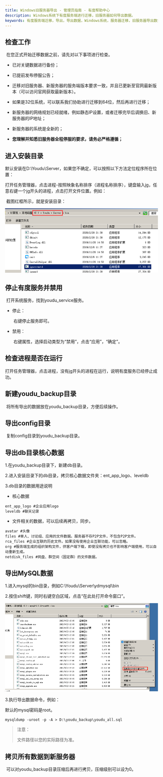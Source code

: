 ```yaml
---
title: Windows旧服务器导出 - 管理员指南 - 有度帮助中心
description: Windows系统下有度服务端进行迁移，旧服务器如何导出数据。
keywords: 有度服务端迁移，导出，导出数据，Windows系统，服务器迁移，旧服务器导出数据。
---
```


## 检查工作

​		在您正式开始迁移数据之前，请先对以下事项进行检查。

- 已对关键数据进行备份；

- 已提前发布停服公告；

- 迁移对旧服务器、新服务器的服务端版本要求一致，并且已更新至官网最新版本（可以访问官网获取最新版本）。
- 如果是32位系统，可以联系我们协助进行迁移到64位，然后再进行迁移；

- 新服务器的网络规划已经就绪，例如静态IP设置，或者迁移完毕后调换旧、新服务器的IP地址；

- 新服务器的系统是全新的；

- **您理解并知悉旧服务器全程停服的要求，请务必严格遵循；**

## 进入安装目录

​		默认安装在D:\Youdu\Server，如果您不确定，可以按照以下方法定位程序所在位置：

​		打开任务管理器，点击进程-按照映象名称排序（进程名称排序），键盘输入jg，任意右键一个jg开头的进程，点击打开文件位置。例如：

​		截图红框所示，就是安装目录：

![image-20200317152607700](res/f01_00006/image-20200317152607700.png)

## 停止有度服务并禁用

​		打开系统服务，找到youdu_service服务。

- 停止：

  ​	右键停止服务即可。

- 禁用：

  ​	右键属性，选择启动类型为“禁用”，点击“应用”，“确定”。

## 检查进程是否在运行

​		打开任务管理器，点击进程，没有jg开头的进程在运行，说明有度服务已经停止成功。

## 新建youdu_backup目录

​		将所有导出的数据放在youdu_backup目录，方便后续操作。

## 导出config目录

​		复制config目录到youdu_backup目录。

## 导出db目录核心数据

1.在youdu_backup目录下，新建db目录。

2.进入安装目录下的db目录，拷贝核心数据文件夹：ent_app_logo、leveldb

3.db目录的数据用途说明

- 核心数据

```
ent_app_logo #企业应用logo
leveldb #聊天记录
```

- 文件相关的数据，可以后续再拷贝，同步。

```
avatar #头像
files #单人、讨论组、应用的文件数据。服务器不存P2P文件，不包含P2P文件。
rca_files #企业互联的历史文件。如果没有使用企业互联功能，可以忽略。
org #服务端生成的组织架构文件，供客户端下载，即使没有拷贝也不影响客户端使用，可以自动重新生成。
netdisk_files #网盘、群空间（固定群）的文件数据。
```

## 导出MySQL数据

1.进入mysql的bin目录，例如C:\Youdu\Server\ydmysql\bin

2.按住shift键，同时右键空白区域，点击“在此处打开命令窗口”。

![image-20201118144411189](res/f01_00006/image-20201118144411189.png)

3.执行导出数据命令，例如：

默认的mysql密码是root。

```
mysqldump -uroot -p -A > D:\youdu_backup\youdu_all.sql
```

> 注意：
>
> 文件路径以您的实际路径为准。

## 拷贝所有数据到新服务器

​		可以对youdu_backup目录压缩后再进行拷贝，压缩级别可以设为0。
